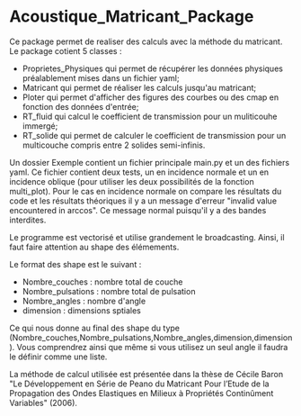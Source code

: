 # Acoustique_Matricant_Package
Ce package permet de realiser des calculs avec la méthode du matricant.
Le package cotient 5 classes :
- Proprietes_Physiques qui permet de récupérer les données physiques préalablement mises dans un fichier yaml;
- Matricant qui permet de réaliser les calculs jusqu'au matricant;
- Ploter qui permet d'afficher des figures des courbes ou des cmap en fonction des données d'entrée;
- RT_fluid qui calcul le coefficient de transmission pour un muliticouhe immergé;
- RT_solide qui permet de calculer le coefficient de transmission pour un multicouche compris entre 2 solides semi-infinis.

Un dossier Exemple contient un fichier principale main.py et un des fichiers yaml. Ce fichier contient deux tests, un en incidence normale et un en incidence oblique (pour utiliser les deux possibilités de la fonction multi_plot). Pour le cas en incidence normale on compare les résultats du code et les résultats théoriques il y a un message d'erreur "invalid value encountered in arccos". Ce message normal puisqu'il y a des bandes interdites.

Le programme est vectorisé et utilise grandement le broadcasting. Ainsi, il faut faire attention au shape des élémements.

Le format des shape est le suivant :
- Nombre_couches    : nombre total de couche
- Nombre_pulsations : nombre total de pulsation
- Nombre_angles     : nombre d'angle
- dimension         : dimensions sptiales

Ce qui nous donne au final des shape du type (Nombre_couches,Nombre_pulsations,Nombre_angles,dimension,dimension). Vous comprendrez ainsi que même si vous utilisez un seul angle il faudra le définir comme une liste.

La méthode de calcul utilisée est présentée dans la thèse de Cécile Baron "Le Développement en Série de Peano du Matricant Pour l’Etude de la Propagation des Ondes Elastiques en Milieux à Propriétés Continûment Variables" (2006).
